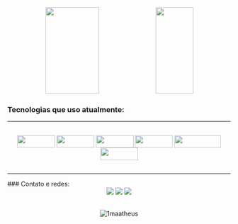     
  
 <div align="center">
   <img width="49%" height="195px" src="https://github-readme-stats.vercel.app/api?username=1Maatheus&show_icons=true&theme=dark"/>
   <img width="41%" height="195px" src="https://github-readme-stats.vercel.app/api/top-langs/?username=1Maatheus&layout=compact&theme=dark"/>
 </div>
    
 ### Tecnologias que uso atualmente:
 <hr>   
<div align="center" style="display: inline_block"><br>
  <img align="center" height="28" width="85" src="https://img.shields.io/badge/HTML5-E34F26?style=for-the-badge&logo=html5&logoColor=white">
  <img align="center" height="28" width="85" src="https://img.shields.io/badge/CSS3-1572B6?style=for-the-badge&logo=css3&logoColor=white">
  <img align="center" height="28" width="85" src="https://img.shields.io/badge/JavaScript-F7DF1E?style=for-the-badge&logo=javascript&logoColor=black">
    <img align="center" height="28" width="85" src="https://img.shields.io/badge/Sass-CC6699?style=for-the-badge&logo=sass&logoColor=white">
  <img align="center" height="28" width="105" src="https://img.shields.io/badge/Visual_Studio_Code-0078D4?style=for-the-badge&logo=visual%20studio%20code&logoColor=white">
  <img align="center" height="28" width="85" src="https://img.shields.io/badge/GIT-E44C30?style=for-the-badge&logo=git&logoColor=white">
</div>

##
 <hr>
### Contato e redes:
<div align="center">
  <a href="https://instagram.com/matheus.1910" target="_blank"><img src="https://img.shields.io/badge/-Instagram-%23E4405F?style=for-the-badge&logo=instagram&logoColor=white" target="_blank"></a>
  <a href = "mailto:matheusoliveira7227@gmail.com"><img src="https://img.shields.io/badge/Gmail-D14836?style=for-the-badge&logo=gmail&logoColor=white" target="_blank"></a>
  <a href="https://www.linkedin.com/in/matheus-oliveira-monteiro-3a5b8925a/" target="_blank"><img src="https://img.shields.io/badge/-LinkedIn-%230077B5?style=for-the-badge&logo=linkedin&logoColor=white" target="_blank"></a> 
</div>
<br>

<p align="center"><img align="center" src="https://github-readme-streak-stats.herokuapp.com/?user=1maatheus&theme=dark" alt="1maatheus" /></p>
  

